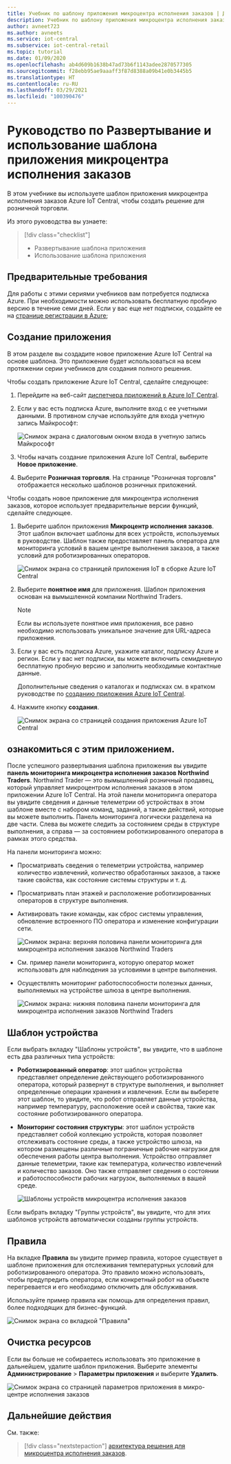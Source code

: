 ```yaml
---
title: Учебник по шаблону приложения микроцентра исполнения заказов | Документация Майкрософт
description: Учебник по шаблону приложения микроцентра исполнения заказов для Azure IoT Central
author: avneet723
ms.author: avneets
ms.service: iot-central
ms.subservice: iot-central-retail
ms.topic: tutorial
ms.date: 01/09/2020
ms.openlocfilehash: ab4d609b1638b47ad73b6f1143adee2870577305
ms.sourcegitcommit: f28ebb95ae9aaaff3f87d8388a09b41e0b3445b5
ms.translationtype: HT
ms.contentlocale: ru-RU
ms.lasthandoff: 03/29/2021
ms.locfileid: "100390476"
---
```

# <a name="tutorial-deploy-and-walk-through-a-micro-fulfillment-center-application-template"></a>Руководство по Развертывание и использование шаблона приложения микроцентра исполнения заказов

В этом учебнике вы используете шаблон приложения микроцентра исполнения заказов Azure IoT Central, чтобы создать решение для розничной торговли.

Из этого руководства вы узнаете:

> [!div class="checklist"]
> * Развертывание шаблона приложения
> * Использование шаблона приложения

## <a name="prerequisites"></a>Предварительные требования
Для работы с этими сериями учебников вам потребуется подписка Azure. При необходимости можно использовать бесплатную пробную версию в течение семи дней. Если у вас еще нет подписки, создайте ее на [странице регистрации в Azure](https://aka.ms/createazuresubscription);

## <a name="create-an-application"></a>Создание приложения 
В этом разделе вы создадите новое приложение Azure IoT Central на основе шаблона. Это приложение будет использоваться на всем протяжении серии учебников для создания полного решения.

Чтобы создать приложение Azure IoT Central, сделайте следующее:

1. Перейдите на веб-сайт [диспетчера приложений в Azure IoT Central](https://aka.ms/iotcentral).
1. Если у вас есть подписка Azure, выполните вход с ее учетными данными. В противном случае используйте для входа учетную запись Майкрософт:

   ![Снимок экрана с диалоговым окном входа в учетную запись Майкрософт](./media/tutorial-in-store-analytics-create-app/sign-in.png)

1. Чтобы начать создание приложения Azure IoT Central, выберите **Новое приложение**.

1. Выберите **Розничная торговля**.  На странице "Розничная торговля" отображается несколько шаблонов розничных приложений.

Чтобы создать новое приложение для микроцентра исполнения заказов, которое использует предварительные версии функций, сделайте следующее.  
1. Выберите шаблон приложения **Микроцентр исполнения заказов**. Этот шаблон включает шаблоны для всех устройств, используемых в руководстве. Шаблон также предоставляет панель оператора для мониторинга условий в вашем центре выполнения заказов, а также условий для роботизированных операторов. 

    ![Снимок экрана со страницей приложения IoT в сборке Azure IoT Central](./media/tutorial-micro-fulfillment-center-app/iotc-retail-homepage-mfc.png)
    
1. Выберите **понятное имя** для приложения. Шаблон приложения основан на вымышленной компании Northwind Traders. 

    >[!NOTE]
    >Если вы используете понятное имя приложения, все равно необходимо использовать уникальное значение для URL-адреса приложения.

1. Если у вас есть подписка Azure, укажите каталог, подписку Azure и регион. Если у вас нет подписки, вы можете включить семидневную бесплатную пробную версию и заполнить необходимые контактные данные.  

    Дополнительные сведения о каталогах и подписках см. в кратком руководстве по [созданию приложения Azure IoT Central](../core/quick-deploy-iot-central.md).

1. Нажмите кнопку **создания**.

    ![Снимок экрана со страницей создания приложения Azure IoT Central](./media/tutorial-micro-fulfillment-center-app/iotc-retail-create-app-mfc.png)

## <a name="walk-through-the-application"></a>ознакомиться с этим приложением. 

После успешного развертывания шаблона приложения вы увидите **панель мониторинга микроцентра исполнения заказов Northwind Traders**. Northwind Trader — это вымышленный розничный продавец, который управляет микроцентром исполнения заказов в этом приложении Azure IoT Central. На этой панели мониторинга оператора вы увидите сведения и данные телеметрии об устройствах в этом шаблоне вместе с набором команд, заданий, а также действий, которые вы можете выполнить. Панель мониторинга логически разделена на две части. Слева вы можете следить за состоянием среды в структуре выполнения, а справа — за состоянием роботизированного оператора в рамках этого средства.  

На панели мониторинга можно:
   * Просматривать сведения о телеметрии устройства, например количество извлечений, количество обработанных заказов, а также такие свойства, как состояние системы структуры и т. д.  
   * Просматривать план этажей и расположение роботизированных операторов в структуре выполнения.
   * Активировать такие команды, как сброс системы управления, обновление встроенного ПО оператора и изменение конфигурации сети.

     ![Снимок экрана: верхняя половина панели мониторинга для микроцентра исполнения заказов Northwind Traders](./media/tutorial-micro-fulfillment-center-app/mfc-dashboard1.png)
   * См. пример панели мониторинга, которую оператор может использовать для наблюдения за условиями в центре выполнения. 
   * Осуществлять мониторинг работоспособности полезных данных, выполняемых на устройстве шлюза в центре выполнения.    

     ![Снимок экрана: нижняя половина панели мониторинга для микроцентра исполнения заказов Northwind Traders](./media/tutorial-micro-fulfillment-center-app/mfc-dashboard2.png)

## <a name="device-template"></a>Шаблон устройства
Если выбрать вкладку "Шаблоны устройств", вы увидите, что в шаблоне есть два различных типа устройств: 
   * **Роботизированный оператор**: этот шаблон устройства представляет определение действующего роботизированного оператора, который развернут в структуре выполнения, и выполняет определенные операции хранения и извлечения. Если вы выберете этот шаблон, то увидите, что робот отправляет данные устройства, например температуру, расположение осей и свойства, такие как состояние роботизированного оператора. 
   * **Мониторинг состояния структуры**: этот шаблон устройств представляет собой коллекцию устройств, которая позволяет отслеживать состояние среды, а также устройство шлюза, на котором размещены различные пограничные рабочие нагрузки для обеспечения работы центра выполнения. Устройство отправляет данные телеметрии, такие как температура, количество извлечений и количество заказов. Оно также отправляет сведения о состоянии и работоспособности рабочих нагрузок, выполняемых в вашей среде. 

     ![Шаблоны устройств микроцентра исполнения заказов](./media/tutorial-micro-fulfillment-center-app/device-templates.png)

Если выбрать вкладку "Группы устройств", вы увидите, что для этих шаблонов устройств автоматически созданы группы устройств.

## <a name="rules"></a>Правила
На вкладке **Правила** вы увидите пример правила, которое существует в шаблоне приложения для отслеживания температурных условий для роботизированного оператора. Это правило можно использовать, чтобы предупредить оператора, если конкретный робот на объекте перегревается и его необходимо отключить для обслуживания. 

Используйте пример правила как помощь для определения правил, более подходящих для бизнес-функций.

![Снимок экрана со вкладкой "Правила"](./media/tutorial-micro-fulfillment-center-app/rules.png)

## <a name="clean-up-resources"></a>Очистка ресурсов

Если вы больше не собираетесь использовать это приложение в дальнейшем, удалите шаблон приложения. Выберите элементы **Администрирование** > **Параметры приложения** и выберите **Удалить**.

![Снимок экрана со страницей параметров приложения в микро-центре исполнения заказов](./media/tutorial-micro-fulfillment-center-app/delete.png)

## <a name="next-steps"></a>Дальнейшие действия

См. также:

> [!div class="nextstepaction"]
> [архитектура решения для микроцентра исполнения заказов](./architecture-micro-fulfillment-center.md).
